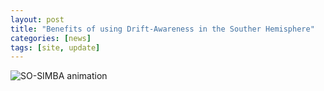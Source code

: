```yaml
---
layout: post
title: "Benefits of using Drift-Awareness in the Souther Hemisphere"
categories: [news]
tags: [site, update]
---
```


![SO-SIMBA animation](/assets/images/sosimba_animation.gif)
